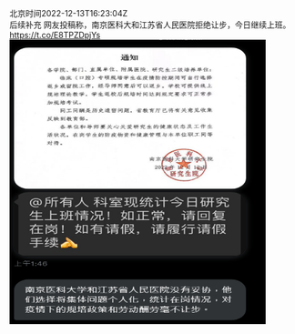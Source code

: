 北京时间2022-12-13T16:23:04Z<br>后续补充
网友投稿称，南京医科大和江苏省人民医院拒绝让步，今日继续上班。 https://t.co/E8TPZDpjYs<br><img src='/temp/image/2022/n-Month-12/1602579844449144833_0.jpg' width='450' height='500'><br><br>